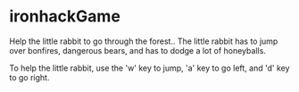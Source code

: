 # ironhackGame

Help the little rabbit to go through the forest.. The little rabbit has to jump over bonfires, dangerous bears, and has to dodge a lot of honeyballs.

To help the little rabbit, use the 'w' key to jump, 'a' key to go left, and 'd' key to go right.